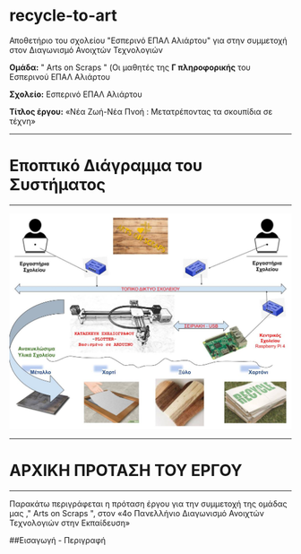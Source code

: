 # recycle-to-art
Αποθετήριο του σχολείου "Εσπερινό ΕΠΑΛ Αλιάρτου" για στην συμμετοχή στον Διαγωνισμό Ανοιχτών Τεχνολογιών

**Ομάδα:**  " Arts on Scraps " (Οι μαθητές της **Γ πληροφορικής** του Εσπερινού ΕΠΑΛ Αλιάρτου 

**Σχολείο:** Εσπερινό ΕΠΑΛ Αλιάρτου

**Τίτλος έργου:** «Νέα Ζωή-Νέα Πνοή : Μετατρέποντας τα σκουπίδια σε τέχνη»

______

# Εποπτικό Διάγραμμα του Συστήματος

___

![Εποπτικό Διαγραμμα του Συστήματος](images/BLOCK-Diagram-ELLAK-1-arts-on-scraps-1.jpg)

______

# ΑΡΧΙΚΗ ΠΡΟΤΑΣΗ ΤΟΥ ΕΡΓΟΥ

___

Παρακάτω περιγράφεται η πρόταση έργου για την συμμετοχή της ομάδας μας ," Arts on Scraps ", στον «4ο Πανελλήνιο Διαγωνισμό Ανοιχτών Τεχνολογιών στην Εκπαίδευση»

##Εισαγωγή - Περιγραφή

